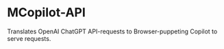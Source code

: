 # MCopilot-API

Translates OpenAI ChatGPT API-requests to Browser-puppeting Copilot to serve requests.
